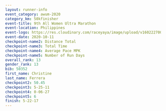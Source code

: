 ```yaml
--- 
layout: runner-info 
event_category: awum-2020 
category_km: 50kfinisher
event-title: 9th All Women Ultra Marathon 
event-location: Philippines 
event-logo: https://res.cloudinary.com/raceyaya/image/upload/v1602227002/10CB9A1D-4FF2-4FEC-BCB9-63DD1E148A9D_hlcl3g.jpg 
event-date: 2020-10-11 
checkpoint-name2: Distance Total 
checkpoint-name3: Total Time 
checkpoint-name4: Average Pace MPK 
checkpoint-name5: Number of Run Days 
overall_rank: 13
gender_rank: 13
bib: 50352
first_name: Christine
last_name: Ferrera
checkpoint2: 50.45
checkpoint3: 5-25-11
checkpoint4: 0-06-27
checkpoint5: 6
finish: 5-22-17
--- 
```

